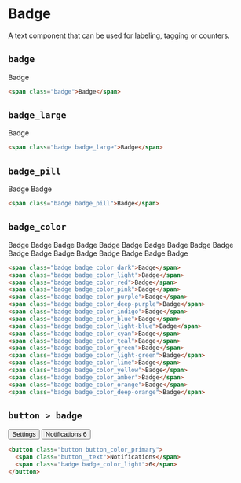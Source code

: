 # Badge

<p class="text_lead">A text component that can be used for labeling, tagging or counters.</p>

## `badge`

<div class="demo demo_medium_row">
  <div class="demo__render">
    <span class="badge">Badge</span>
  </div><!-- .demo__render -->
  <div class="demo__code">

```html
<span class="badge">Badge</span>
```

  </div><!-- .demo__code -->
</div><!-- .demo -->

## `badge_large`

<div class="demo demo_medium_row">
  <div class="demo__render demo__render_tile">
    <span class="badge badge_large">Badge</span>
  </div><!-- .demo__render -->
  <div class="demo__code">

```html
<span class="badge badge_large">Badge</span>
```

  </div><!-- .demo__code -->
</div><!-- .demo -->

## `badge_pill`

<div class="demo demo_medium_row">
  <div class="demo__render demo__render_tile">
    <span class="badge badge_pill">Badge</span>
    <span class="badge badge_pill badge_large">Badge</span>
  </div><!-- .demo__render -->
  <div class="demo__code">

```html
<span class="badge badge_pill">Badge</span>
```

  </div><!-- .demo__code -->
</div><!-- .demo -->

## `badge_color`

<div class="demo demo_medium_row">
  <div class="demo__render demo__render_tile">
    <span class="badge badge_color_dark">Badge</span>
    <span class="badge badge_color_light">Badge</span>
    <span class="badge badge_color_red">Badge</span>
    <span class="badge badge_color_pink">Badge</span>
    <span class="badge badge_color_purple">Badge</span>
    <span class="badge badge_color_deep-purple">Badge</span>
    <span class="badge badge_color_indigo">Badge</span>
    <span class="badge badge_color_blue">Badge</span>
    <span class="badge badge_color_light-blue">Badge</span>
    <span class="badge badge_color_cyan">Badge</span>
    <span class="badge badge_color_teal">Badge</span>
    <span class="badge badge_color_green">Badge</span>
    <span class="badge badge_color_light-green">Badge</span>
    <span class="badge badge_color_lime">Badge</span>
    <span class="badge badge_color_yellow">Badge</span>
    <span class="badge badge_color_amber">Badge</span>
    <span class="badge badge_color_orange">Badge</span>
    <span class="badge badge_color_deep-orange">Badge</span>
  </div><!-- .demo__render -->
  <div class="demo__code">

```html
<span class="badge badge_color_dark">Badge</span>
<span class="badge badge_color_light">Badge</span>
<span class="badge badge_color_red">Badge</span>
<span class="badge badge_color_pink">Badge</span>
<span class="badge badge_color_purple">Badge</span>
<span class="badge badge_color_deep-purple">Badge</span>
<span class="badge badge_color_indigo">Badge</span>
<span class="badge badge_color_blue">Badge</span>
<span class="badge badge_color_light-blue">Badge</span>
<span class="badge badge_color_cyan">Badge</span>
<span class="badge badge_color_teal">Badge</span>
<span class="badge badge_color_green">Badge</span>
<span class="badge badge_color_light-green">Badge</span>
<span class="badge badge_color_lime">Badge</span>
<span class="badge badge_color_yellow">Badge</span>
<span class="badge badge_color_amber">Badge</span>
<span class="badge badge_color_orange">Badge</span>
<span class="badge badge_color_deep-orange">Badge</span>
```

  </div><!-- .demo__code -->
</div><!-- .demo -->

## `button > badge`

<div class="demo demo_medium_row">
  <div class="demo__render">
    <button class="button button_color_primary">
      Settings
    </button>
    <button class="button button_color_primary">
      <span class="button__text">Notifications</span>
      <span class="badge badge_color_light">6</span>
    </button>
  </div><!-- .demo__render -->
  <div class="demo__code">

```html
<button class="button button_color_primary">
  <span class="button__text">Notifications</span>
  <span class="badge badge_color_light">6</span>
</button>
```

  </div><!-- .demo__code -->
</div><!-- .demo -->
